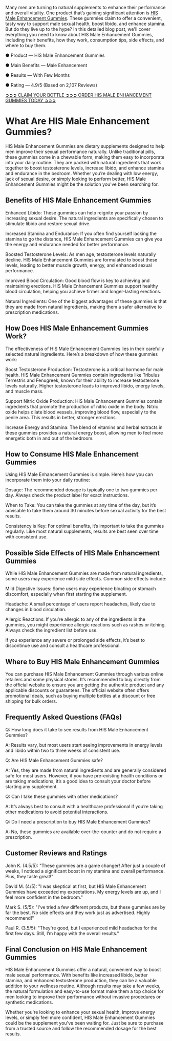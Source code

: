 Many men are turning to natural supplements to enhance their performance and overall vitality. One product that’s gaining significant attention is [HIS Male Enhancement Gummies](https://www.facebook.com/hismaleenhancementgummies). These gummies claim to offer a convenient, tasty way to support male sexual health, boost libido, and enhance stamina. But do they live up to the hype? In this detailed blog post, we'll cover everything you need to know about HIS Male Enhancement Gummies, including their benefits, how they work, consumption tips, side effects, and where to buy them.

● Product — HIS Male Enhancement Gummies

● Main Benefits — Male Enhancement

● Results — With Few Months

● Rating — 4.9/5 (Based on 2,107 Reviews)‍

[➲➲➲ CLAIM YOUR BOTTLE ➲➲➲ ORDER HIS MALE ENHANCEMENT GUMMIES TODAY ➲➲➲](https://farmscbdoil.com/his-male-enhancement-gummies/)

# What Are HIS Male Enhancement Gummies?

HIS Male Enhancement Gummies are dietary supplements designed to help men improve their sexual performance naturally. Unlike traditional pills, these gummies come in a chewable form, making them easy to incorporate into your daily routine. They are packed with natural ingredients that work together to boost testosterone levels, increase libido, and enhance stamina and endurance in the bedroom. Whether you’re dealing with low energy, lack of sexual desire, or simply looking to perform better, HIS Male Enhancement Gummies might be the solution you've been searching for.

## Benefits of HIS Male Enhancement Gummies

Enhanced Libido: These gummies can help reignite your passion by increasing sexual desire. The natural ingredients are specifically chosen to stimulate libido and restore sexual drive.

Increased Stamina and Endurance: If you often find yourself lacking the stamina to go the distance, HIS Male Enhancement Gummies can give you the energy and endurance needed for better performance.

Boosted Testosterone Levels: As men age, testosterone levels naturally decline. HIS Male Enhancement Gummies are formulated to boost these levels, leading to better muscle growth, energy, and enhanced sexual performance.

Improved Blood Circulation: Good blood flow is key to achieving and maintaining erections. HIS Male Enhancement Gummies support healthy blood circulation, helping you achieve firmer and longer-lasting erections.

Natural Ingredients: One of the biggest advantages of these gummies is that they are made from natural ingredients, making them a safer alternative to prescription medications.

## How Does HIS Male Enhancement Gummies Work?

The effectiveness of HIS Male Enhancement Gummies lies in their carefully selected natural ingredients. Here’s a breakdown of how these gummies work:

Boost Testosterone Production: Testosterone is a critical hormone for male health. HIS Male Enhancement Gummies contain ingredients like Tribulus Terrestris and Fenugreek, known for their ability to increase testosterone levels naturally. Higher testosterone leads to improved libido, energy levels, and muscle mass.

Support Nitric Oxide Production: HIS Male Enhancement Gummies contain ingredients that promote the production of nitric oxide in the body. Nitric oxide helps dilate blood vessels, improving blood flow, especially to the penile area. This results in better, stronger erections.

Increase Energy and Stamina: The blend of vitamins and herbal extracts in these gummies provides a natural energy boost, allowing men to feel more energetic both in and out of the bedroom.

## How to Consume HIS Male Enhancement Gummies

Using HIS Male Enhancement Gummies is simple. Here’s how you can incorporate them into your daily routine:

Dosage: The recommended dosage is typically one to two gummies per day. Always check the product label for exact instructions.

When to Take: You can take the gummies at any time of the day, but it’s advisable to take them around 30 minutes before sexual activity for the best results.

Consistency is Key: For optimal benefits, it’s important to take the gummies regularly. Like most natural supplements, results are best seen over time with consistent use.

## Possible Side Effects of HIS Male Enhancement Gummies

While HIS Male Enhancement Gummies are made from natural ingredients, some users may experience mild side effects. Common side effects include:

Mild Digestive Issues: Some users may experience bloating or stomach discomfort, especially when first starting the supplement.

Headache: A small percentage of users report headaches, likely due to changes in blood circulation.

Allergic Reactions: If you’re allergic to any of the ingredients in the gummies, you might experience allergic reactions such as rashes or itching. Always check the ingredient list before use.

If you experience any severe or prolonged side effects, it’s best to discontinue use and consult a healthcare professional.

## Where to Buy HIS Male Enhancement Gummies

You can purchase HIS Male Enhancement Gummies through various online retailers and some physical stores. It’s recommended to buy directly from the official website to ensure you are getting the authentic product and any applicable discounts or guarantees. The official website often offers promotional deals, such as buying multiple bottles at a discount or free shipping for bulk orders.

## Frequently Asked Questions (FAQs)

Q: How long does it take to see results from HIS Male Enhancement Gummies?

A: Results vary, but most users start seeing improvements in energy levels and libido within two to three weeks of consistent use.

Q: Are HIS Male Enhancement Gummies safe?

A: Yes, they are made from natural ingredients and are generally considered safe for most users. However, if you have pre-existing health conditions or are taking medications, it’s a good idea to consult your doctor before starting any supplement.

Q: Can I take these gummies with other medications?

A: It’s always best to consult with a healthcare professional if you’re taking other medications to avoid potential interactions.

Q: Do I need a prescription to buy HIS Male Enhancement Gummies?

A: No, these gummies are available over-the-counter and do not require a prescription.

## Customer Reviews and Ratings

John K. (4.5/5): "These gummies are a game changer! After just a couple of weeks, I noticed a significant boost in my stamina and overall performance. Plus, they taste great!"

David M. (4/5): "I was skeptical at first, but HIS Male Enhancement Gummies have exceeded my expectations. My energy levels are up, and I feel more confident in the bedroom."

Mark S. (5/5): "I've tried a few different products, but these gummies are by far the best. No side effects and they work just as advertised. Highly recommend!"

Paul R. (3.5/5): "They're good, but I experienced mild headaches for the first few days. Still, I’m happy with the overall results."

## Final Conclusion on HIS Male Enhancement Gummies

HIS Male Enhancement Gummies offer a natural, convenient way to boost male sexual performance. With benefits like increased libido, better stamina, and enhanced testosterone production, they can be a valuable addition to your wellness routine. Although results may take a few weeks, the natural formulation and easy-to-use format make them a top choice for men looking to improve their performance without invasive procedures or synthetic medications.

Whether you're looking to enhance your sexual health, improve energy levels, or simply feel more confident, HIS Male Enhancement Gummies could be the supplement you've been waiting for. Just be sure to purchase from a trusted source and follow the recommended dosage for the best results.
